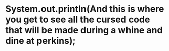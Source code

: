 # System.out.println(And this is where you get to see all the cursed code that will be made during a whine and dine at perkins);
